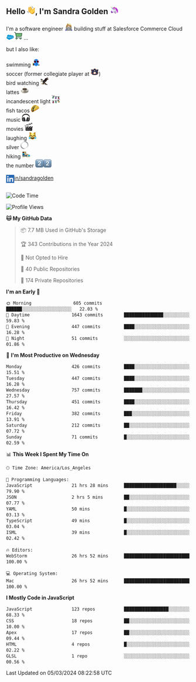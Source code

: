## Hello <img src="./static/emoji/wave.png" width="22" />, I'm Sandra Golden <img src="./static/emoji/unicorn-face.png" width="22" />

I'm a software engineer <img src="./static/emoji/female-technologist.png" width="22" /> building stuff at Salesforce Commerce Cloud <img src="./static/emoji/salesforce.png" width="22" /><img src="./static/emoji/commerce-cloud.png" width="22" />&nbsp;...

but I also like:<br/><br/>
swimming <img alt="swimming" src="./static/emoji/keep-swimming.png" width="22" /><br/>
soccer  (former collegiate player at <img src="./static/emoji/auburn.png" width="22" />)<br/>
bird watching <img src="./static/emoji/eagle.png" width="22" /><br/>
lattes <img src="./static/emoji/coffee.png" width="22" /><br/>
incandescent light <img src="./static/emoji/lights.png" width="22" /><br/>
fish tacos <img src="./static/emoji/taco.png" width="22" /><br/>
music <img src="./static/emoji/headphones.png" width="22" /><br/>
movies <img src="./static/emoji/movie-clapper.png" width="22" /><br/>
laughing <img src="./static/emoji/joy-cat.png" width="22" /><br/>
silver <img src="./static/emoji/silver-hoop.png" width="22" /><br/>
hiking <img src="./static/emoji/hiker.png" width="22" /><br/>
the number <img src="./static/emoji/two.png" width="22" /><img src="./static/emoji/two.png" width="22" />
<br/><br/>
<img align="left" alt="Sandra Golden | LinkedIn" width="22px" src="./static/emoji/linkedin.png" /> <a href="https://www.linkedin.com/in/sandragolden/">in/sandragolden</a>
<br/><br/>
<!--START_SECTION:waka-->
![Code Time](http://img.shields.io/badge/Code%20Time-327%20hrs%2032%20mins-blue)

![Profile Views](http://img.shields.io/badge/Profile%20Views-0-blue)

**🐱 My GitHub Data** 

> 📦 7.7 MB Used in GitHub's Storage 
 > 
> 🏆 343 Contributions in the Year 2024
 > 
> 🚫 Not Opted to Hire
 > 
> 📜 40 Public Repositories 
 > 
> 🔑 174 Private Repositories 
 > 
**I'm an Early 🐤** 

```text
🌞 Morning                605 commits         ██████░░░░░░░░░░░░░░░░░░░   22.03 % 
🌆 Daytime                1643 commits        ███████████████░░░░░░░░░░   59.83 % 
🌃 Evening                447 commits         ████░░░░░░░░░░░░░░░░░░░░░   16.28 % 
🌙 Night                  51 commits          ░░░░░░░░░░░░░░░░░░░░░░░░░   01.86 % 
```
📅 **I'm Most Productive on Wednesday** 

```text
Monday                   426 commits         ████░░░░░░░░░░░░░░░░░░░░░   15.51 % 
Tuesday                  447 commits         ████░░░░░░░░░░░░░░░░░░░░░   16.28 % 
Wednesday                757 commits         ███████░░░░░░░░░░░░░░░░░░   27.57 % 
Thursday                 451 commits         ████░░░░░░░░░░░░░░░░░░░░░   16.42 % 
Friday                   382 commits         ███░░░░░░░░░░░░░░░░░░░░░░   13.91 % 
Saturday                 212 commits         ██░░░░░░░░░░░░░░░░░░░░░░░   07.72 % 
Sunday                   71 commits          █░░░░░░░░░░░░░░░░░░░░░░░░   02.59 % 
```


📊 **This Week I Spent My Time On** 

```text
🕑︎ Time Zone: America/Los_Angeles

💬 Programming Languages: 
JavaScript               21 hrs 28 mins      ████████████████████░░░░░   79.90 % 
JSON                     2 hrs 5 mins        ██░░░░░░░░░░░░░░░░░░░░░░░   07.77 % 
YAML                     50 mins             █░░░░░░░░░░░░░░░░░░░░░░░░   03.13 % 
TypeScript               49 mins             █░░░░░░░░░░░░░░░░░░░░░░░░   03.04 % 
ISML                     39 mins             █░░░░░░░░░░░░░░░░░░░░░░░░   02.42 % 

🔥 Editors: 
WebStorm                 26 hrs 52 mins      █████████████████████████   100.00 % 

💻 Operating System: 
Mac                      26 hrs 52 mins      █████████████████████████   100.00 % 
```

**I Mostly Code in JavaScript** 

```text
JavaScript               123 repos           █████████████████░░░░░░░░   68.33 % 
CSS                      18 repos            ██░░░░░░░░░░░░░░░░░░░░░░░   10.00 % 
Apex                     17 repos            ██░░░░░░░░░░░░░░░░░░░░░░░   09.44 % 
HTML                     4 repos             █░░░░░░░░░░░░░░░░░░░░░░░░   02.22 % 
GLSL                     1 repo              ░░░░░░░░░░░░░░░░░░░░░░░░░   00.56 % 
```




 Last Updated on 05/03/2024 08:22:58 UTC
<!--END_SECTION:waka-->
